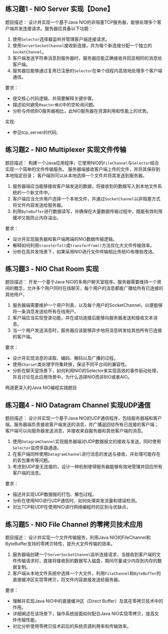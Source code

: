 **练习题1 - NIO Server 实现【Done】**
---
题目描述：
设计并实现一个基于Java NIO的非阻塞TCP服务器，能够处理多个客户端并发连接请求。服务器应具备以下功能：

1. 使用`Selector`选择器监听并管理客户端连接请求。
2. 使用`ServerSocketChannel`接收新连接，并为每个新连接分配一个独立的`SocketChannel`。
3. 客户端发送字符串消息到服务器时，服务器应能正确接收并回显相同的消息给客户端。
4. 服务器应能够通过复用已注册的`Selector`在单个线程内高效地处理多个客户端通信。

要求：
- 提交核心代码逻辑，并简要解释关键步骤。
- 描述如何避免`Reactor模式`中的空轮询问题。
- 分析与传统BIO服务器相比，此NIO服务器在资源利用和性能上的优势。

实现:
- 参见tcp_server的代码;

**练习题2 - NIO Multiplexer 实现文件传输**
---
题目描述：
构建一个Java应用程序，它使用NIO的`FileChannel`与`Selector`结合实现一个简单的文件传输服务。
服务器端接收客户端上传的文件，并将其保存到本地指定目录；
客户端则可以从本地选择一个文件并将其发送到服务器。

1. 服务器端应当能够接收客户端发送的数据，将接收到的数据写入到本地文件系统的一个新文件中。
2. 客户端应当允许用户选择一个本地文件，并通过`SocketChannel`以非阻塞方式将文件内容发送给服务器。
3. 利用`ByteBuffer`进行数据读写，并确保在大量数据传输过程中，既能有效利用缓冲又能防止内存溢出。

要求：
- 设计并实现服务器和客户端两端的NIO数据传输逻辑。
- 解释如何利用`transferTo()`或`transferFrom()`方法优化大文件传输效率。
- 分析在高并发场景下，如果采用NIO进行文件传输相比传统IO有哪些改进。

**练习题3 - NIO Chat Room 实现**
---
题目描述：
开发一个基于Java NIO的多用户聊天室程序。服务器需要维持一个房间的概念，允许多个用户同时在线聊天，每个用户的消息都能广播给所有已连接的其他用户。

1. 服务器端需要维护一个用户列表，以及每个用户的SocketChannel，以便能够将一条消息发送给所有在线用户。
2. 客户端应当实现登录功能，并在成功连接后能够向服务器发送和接收文本消息。
3. 当一个用户发送消息时，服务器应该能够异步地将消息转发给其他所有已连接的客户端。

要求：
- 设计并实现消息的读取、编码、解码以及广播的过程。
- 使用`Charset`类处理字符集转换，保证不同平台间的兼容性。
- 分析在聊天室场景下，如何利用NIO的Selector来实现高效的事件驱动处理，并且讨论在此应用场景中，为什么选择NIO而非BIO或者AIO。



两道更深入的Java NIO编程实践题目

**练习题4 - NIO Datagram Channel 实现UDP通信**
---
题目描述：
设计并实现一个基于Java NIO的UDP通信程序，包括服务器端和客户端。服务器端负责接收客户端发送的消息，并广播返回给所有已连接的客户端；
客户端可以向服务器发送消息，并接收来自服务器和其他客户端的消息。

1. 使用`DatagramChannel`实现服务器端对UDP数据报文的接收与发送，同时使用`Selector`监控多路通道。
2. 在客户端同样使用`DatagramChannel`进行消息的发送与接收，并处理可能存在的丢包重传等问题。
3. 考虑到UDP是无连接的，设计一种机制使得服务器能够有效地管理并回应所有客户端的消息。

要求：
- 描述并实现UDP数据报的打包、解包过程。
- 分析在使用NIO进行UDP通信时，如何处理突发流量和错误检测。
- 对比TCP和UDP在使用NIO进行网络编程时的区别与优缺点。

**练习题5 - NIO File Channel 的零拷贝技术应用**
---
题目描述：
设计并实现一个文件传输服务，利用Java NIO的FileChannel和ByteBuffer支持的零拷贝特性，提升大文件传输的效率。

1. 服务器端创建一个`ServerSocketChannel`监听连接请求，当接收到客户端的文件传输请求时，直接将接收到的数据写入磁盘，期间尽量减少内存到内存的数据复制。
2. 客户端从本地文件系统中选择一个大文件，利用`FileChannel`和`ByteBuffer`的直接缓冲区实现零拷贝，将文件内容直接发送给服务器。

要求：
- 理解并实现Java NIO中的直接缓冲区（Direct Buffer）及其在零拷贝技术中的作用。
- 详细阐述在该场景下，操作系统层面如何配合Java NIO实现零拷贝，提高文件传输性能。
- 对比分析使用零拷贝技术前后的系统资源利用率和传输效率。